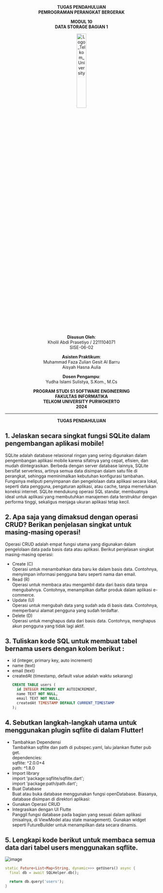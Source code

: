 <div align="center">

**TUGAS PENDAHULUAN**  
**PEMROGRAMAN PERANGKAT BERGERAK**

**MODUL 10**  
**DATA STORAGE BAGIAN 1**

<img src="https://github.com/user-attachments/assets/8ffbc3d9-1f18-4a72-8723-692ba5757f0c" alt="Logo_Telkom_University" width="25%">

**Disusun Oleh**:  
Kholil Abdi Prasetiyo / 2211104071  
SISE-06-02

**Asisten Praktikum**:  
Muhammad Faza Zulian Gesit Al Barru  
Aisyah Hasna Aulia

**Dosen Pengampu**:  
Yudha Islami Sulistya, S.Kom., M.Cs

**PROGRAM STUDI S1 SOFTWARE ENGINEERING**  
**FAKULTAS INFORMATIKA**  
**TELKOM UNIVERSITY PURWOKERTO**  
**2024**
</div>

---
<div align="center">
  
**TUGAS PENDAHULUAN**  
  
</div>

## 1. Jelaskan secara singkat fungsi SQLite dalam pengembangan aplikasi mobile!
SQLite adalah database relasional ringan yang sering digunakan dalam pengembangan aplikasi mobile karena sifatnya yang cepat, efisien, dan mudah diintegrasikan. Berbeda dengan server database lainnya, SQLite bersifat serverless, artinya semua data disimpan dalam satu file di perangkat, sehingga meminimalkan kebutuhan konfigurasi tambahan. Fungsinya meliputi penyimpanan dan pengelolaan data aplikasi secara lokal, seperti data pengguna, pengaturan aplikasi, atau cache, tanpa memerlukan koneksi internet. SQLite mendukung operasi SQL standar, membuatnya ideal untuk aplikasi yang membutuhkan manajemen data terstruktur dengan performa tinggi, sekaligus menjaga ukuran aplikasi tetap kecil.

## 2. Apa saja yang dimaksud dengan operasi CRUD? Berikan penjelasan singkat untuk masing-masing operasi!
Operasi CRUD adalah empat fungsi utama yang digunakan dalam pengelolaan data pada basis data atau aplikasi. Berikut penjelasan singkat masing-masing operasi:
- Create (C)  
  Operasi untuk menambahkan data baru ke dalam basis data. Contohnya, menyimpan informasi pengguna baru seperti nama dan email.
- Read (R)  
  Operasi untuk membaca atau mengambil data dari basis data tanpa mengubahnya. Contohnya, menampilkan daftar produk dalam aplikasi e-commerce.
- Update (U)  
  Operasi untuk mengubah data yang sudah ada di basis data. Contohnya, memperbarui alamat pengguna yang sudah terdaftar.
- Delete (D)  
  Operasi untuk menghapus data dari basis data. Contohnya, menghapus akun pengguna yang tidak lagi aktif.

## 3. Tuliskan kode SQL untuk membuat tabel bernama users dengan kolom berikut :
- id (integer, primary key, auto increment)
- name (text)
- email (text)
- createdAt (timestamp, default value adalah waktu sekarang)
  ```sql
  CREATE TABLE users (
    id INTEGER PRIMARY KEY AUTOINCREMENT,
    name TEXT NOT NULL,
    email TEXT NOT NULL,
    createdAt TIMESTAMP DEFAULT CURRENT_TIMESTAMP
  );
  ```

## 4. Sebutkan langkah-langkah utama untuk menggunakan plugin sqflite di dalam Flutter!
- Tambahkan Dependensi  
    Tambahkan sqflite dan path di pubspec.yaml, lalu jalankan flutter pub get.  
    dependencies:  
    sqflite: ^2.0.0+4  
    path: ^1.8.0  
- Import library  
    import 'package:sqflite/sqflite.dart';  
    import 'package:path/path.dart';  
- Buat Database  
Buat atau buka database menggunakan fungsi openDatabase. Biasanya, database disimpan di direktori aplikasi:
- Gunakan Operasi CRUD  
- Integrasikan dengan UI Flutte  
Panggil fungsi database pada bagian yang sesuai dalam aplikasi (misalnya, di ViewModel atau state management). Gunakan widget seperti FutureBuilder untuk menampilkan data secara dinamis.

## 5. Lengkapi kode berikut untuk membaca semua data dari tabel users menggunakan sqflite.
![image](https://github.com/user-attachments/assets/4535c945-dd1b-4efb-bae3-35b8ce78be33)

```dart
static Future<List<Map<String, dynamic>>> getUsers() async {
  final db = await SQLHelper.db();

  return db.query('users');
}
```
